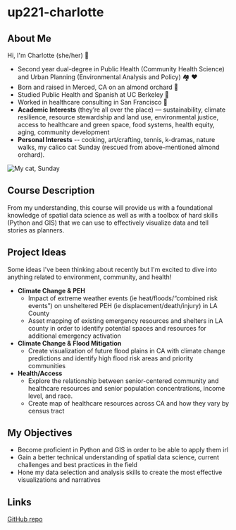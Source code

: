 # up221-charlotte

## About Me ## 
Hi, I'm Charlotte (she/her) :wave:
* Second year dual-degree in Public Health (Community Health Science) and Urban Planning (Environmental Analysis and Policy) 🏘️ ❤️
* Born and raised in Merced, CA on an almond orchard 🌳
* Studied Public Health and Spanish at UC Berkeley 🐻
* Worked in healthcare consulting in San Francisco 🏥
* **Academic Interests** (they’re all over the place) — sustainability, climate resilience, resource stewardship and land use, environmental justice, access to healthcare and green space, food systems, health equity, aging, community development 
* **Personal Interests** -- cooking, art/crafting, tennis, k-dramas, nature walks, my calico cat Sunday (rescued from above-mentioned almond orchard).

![My cat, Sunday](https://user-images.githubusercontent.com/122325256/212623552-6f9ee465-1084-4719-b502-2d233784dd8a.jpg)

## Course Description ##
From my understanding, this course will provide us with a foundational knowledge of spatial data science as well as with a toolbox of hard skills (Python and GIS) that we can use to effectively visualize data and tell stories as planners.

## Project Ideas ##
Some ideas I've been thinking about recently but I'm excited to dive into anything related to environment, community, and health!
* **Climate Change & PEH**
  * Impact of extreme weather events (ie heat/floods/“combined risk events”) on unsheltered PEH (ie displacement/death/injury) in LA County
  * Asset mapping of existing emergency resources and shelters in LA county in order to identify potential spaces and resources for additional emergency activation
* **Climate Change & Flood Mitigation**
  * Create visualization of future flood plains in CA with climate change predictions and identify high flood risk areas and priority communities 
* **Health/Access**
  * Explore the relationship between senior-centered community and healthcare resources and senior population concentrations, income level, and race.
  * Create map of healthcare resources across CA and how they vary by census tract

## My Objectives ##
* Become proficient in Python and GIS in order to be able to apply them irl
* Gain a better technical understanding of spatial data science, current challenges and best practices in the field 
* Hone my data selection and analysis skills to create the most effective visualizations and narratives

## Links ##
[GitHub repo](https://github.com/charlottesofranek/up221-charlotte)

